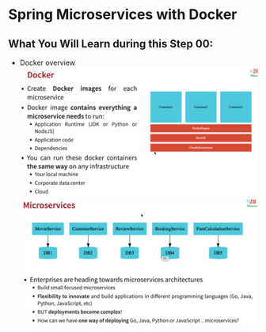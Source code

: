 # Spring Microservices with Docker

## What You Will Learn during this Step 00:
- Docker overview
![Browser](Images/Screenshot_01.png)
![Browser](Images/Screenshot_02.png)


